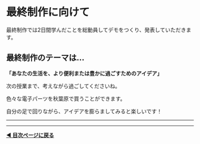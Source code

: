 # 最終制作に向けて

最終制作では2日間学んだことを総動員してデモをつくり、発表していただきます。

## 最終制作のテーマは...


**「あなたの生活を、より便利または豊かに過ごすためのアイデア」**


次の授業まで、考えながら過ごしてくださいね。


色々な電子パーツを秋葉原で買うことができます。

自分の足で回りながら、アイデアを膨らましてみると楽しいです！





---



---

**[◀ 目次ページに戻る](../readme.md)**